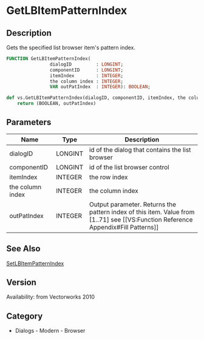 # GetLBItemPatternIndex

## Description
Gets the specified list browser item's pattern index.

```pascal
FUNCTION GetLBItemPatternIndex(
				dialogID         : LONGINT;
				componentID      : LONGINT;
				itemIndex        : INTEGER;
				the column index : INTEGER;
				VAR outPatIndex  : INTEGER): BOOLEAN;
```

```python
def vs.GetLBItemPatternIndex(dialogID, componentID, itemIndex, the column index):
    return (BOOLEAN, outPatIndex)
```

## Parameters
|Name|Type|Description|
|---|---|---|
|dialogID|LONGINT|id of the dialog that contains the list browser|
|componentID|LONGINT|id of the list browser control|
|itemIndex|INTEGER|the row index|
|the column index|INTEGER|the column index|
|outPatIndex|INTEGER|Output parameter. Returns the pattern index of this item. Value from [1..71] see [[VS:Function Reference Appendix#Fill Patterns]]|

## See Also
[SetLBItemPatternIndex](SetLBItemPatternIndex.md)

## Version
Availability: from Vectorworks 2010

## Category
* Dialogs - Modern - Browser

